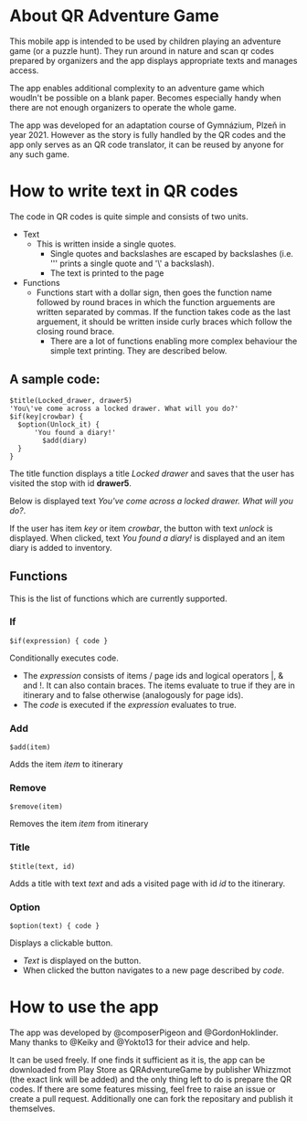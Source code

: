 About QR Adventure Game
=======================

This mobile app is intended to be used by children playing an adventure game (or a puzzle hunt). They run around in nature and scan qr codes prepared by organizers and the app displays appropriate texts and manages access.

The app enables additional complexity to an adventure game which woudln't be possible on a blank paper. Becomes especially handy when there are not enough organizers to operate the whole game.

The app was developed for an adaptation course of Gymnázium, Plzeň in year 2021. However as the story is fully handled by the QR codes and the app only serves as an QR code translator, it can be reused by anyone for any such game.

How to write text in QR codes
=============================
The code in QR codes is quite simple and consists of two units.

* Text
  * This is written inside a single quotes.
	* Single quotes and backslashes are escaped by backslashes (i.e. '\'' prints a single quote and '\\' a backslash).
	* The text is printed to the page
* Functions
  * Functions start with a dollar sign, then goes the function name followed by round braces in which the function arguements are written separated by commas. If the function takes code as the last arguement, it should be written inside curly braces which follow the closing round brace.
	* There are a lot of functions enabling more complex behaviour the simple text printing. They are described below.

A sample code:
--------------

```
$title(Locked_drawer, drawer5)
'You\'ve come across a locked drawer. What will you do?'
$if(key|crowbar) {
  $option(Unlock_it) {
	  'You found a diary!'
		$add(diary)
  }
}
```

The title function displays a title *Locked drawer* and saves that the user has visited the stop with id **drawer5**.

Below is displayed text *You've come across a locked drawer. What will you do?*.

If the user has item *key* or item *crowbar*, the button with text *unlock* is displayed. When clicked, text *You found a diary!* is displayed and an item diary is added to inventory.

Functions
---------

This is the list of functions which are currently supported.

### If
`$if(expression) { code }`

Conditionally executes code.

* The *expression* consists of items / page ids and logical operators |, & and !. It can also contain braces. The items evaluate to true if they are in itinerary and to false otherwise (analogously for page ids).
* The *code* is executed if the *expression* evaluates to true.

### Add
`$add(item)`

Adds the item *item* to itinerary

### Remove
`$remove(item)`

Removes the item *item* from itinerary

### Title
`$title(text, id)`

Adds a title with text *text* and ads a visited page with id *id* to the itinerary.

### Option
`$option(text) { code }`

Displays a clickable button.

* *Text* is displayed on the button.
* When clicked the button navigates to a new page described by *code*.

How to use the app
==================

The app was developed by @composerPigeon and @GordonHoklinder. Many thanks to @Keiky and @Yokto13 for their advice and help.

It can be used freely. If one finds it sufficient as it is, the app can be downloaded from Play Store as QRAdventureGame by publisher Whizzmot (the exact link will be added) and the only thing left to do is prepare the QR codes. If there are some features missing, feel free to raise an issue or create a pull request. Additionally one can fork the repositary and publish it themselves.
